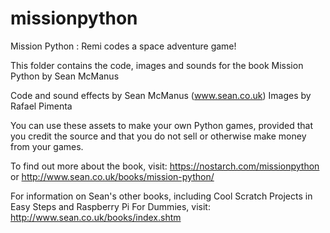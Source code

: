 # missionpython
Mission Python : Remi codes a space adventure game!

This folder contains the code, images and sounds for the book Mission Python by Sean McManus

Code and sound effects by Sean McManus (www.sean.co.uk)
Images by Rafael Pimenta

You can use these assets to make your own Python games, provided that you credit the source and that you do not sell or otherwise make money from your games.

To find out more about the book, visit:
https://nostarch.com/missionpython
or
http://www.sean.co.uk/books/mission-python/

For information on Sean's other books, including Cool Scratch Projects in Easy Steps and Raspberry Pi For Dummies, visit:
http://www.sean.co.uk/books/index.shtm
